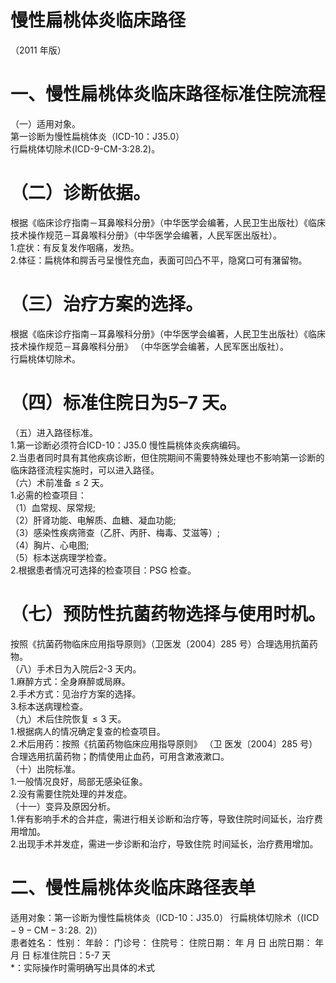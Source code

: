 # 慢性扁桃体炎临床路径  
（2011 年版）  
# 一、慢性扁桃体炎临床路径标准住院流程  
（一）适用对象。  
第一诊断为慢性扁桃体炎（ICD-10：J35.0）  
行扁桃体切除术(ICD-9-CM-3:28.2)。  
# （二）诊断依据。  
根据《临床诊疗指南－耳鼻喉科分册》（中华医学会编著，人民卫生出版社）《临床技术操作规范－耳鼻喉科分册》（中华医学会编著，人民军医出版社）。  
1.症状：有反复发作咽痛，发热。  
2.体征：扁桃体和腭舌弓呈慢性充血，表面可凹凸不平，隐窝口可有潴留物。  
# （三）治疗方案的选择。  
根据《临床诊疗指南－耳鼻喉科分册》（中华医学会编著，人民卫生出版社）《临床技术操作规范－耳鼻喉科分册》
（中华医学会编著，人民军医出版社）。  
行扁桃体切除术。  
# （四）标准住院日为5–7 天。  
（五）进入路径标准。  
1.第一诊断必须符合ICD-10：J35.0 慢性扁桃体炎疾病编码。  
2.当患者同时具有其他疾病诊断，但住院期间不需要特殊处理也不影响第一诊断的临床路径流程实施时，可以进入路径。  
（六）术前准备${\leqslant}2$ 天。  
1.必需的检查项目：  
（1）血常规、尿常规;  
（2）肝肾功能、电解质、血糖、凝血功能;  
（3）感染性疾病筛查（乙肝、丙肝、梅毒、艾滋等）;  
（4）胸片、心电图;  
（5）标本送病理学检查。  
2.根据患者情况可选择的检查项目：PSG 检查。  
# （七）预防性抗菌药物选择与使用时机。  
按照《抗菌药物临床应用指导原则》（卫医发〔2004〕285 号）合理选用抗菌药物。  
（八）手术日为入院后2-3 天内。  
1.麻醉方式：全身麻醉或局麻。  
2.手术方式：见治疗方案的选择。  
3.标本送病理检查。  
（九）术后住院恢复${\leqslant}3$ 天。  
1.根据病人的情况确定复查的检查项目。  
2.术后用药：按照《抗菌药物临床应用指导原则》 （卫  医发〔2004〕285 号）合理选用抗菌药物；酌情使用止血药，可用含漱液漱口。  
（十）出院标准。  
1.一般情况良好，局部无感染征象。  
2.没有需要住院处理的并发症。  
（十一）变异及原因分析。  
1.伴有影响手术的合并症，需进行相关诊断和治疗等，导致住院时间延长，治疗费用增加。  
2.出现手术并发症，需进一步诊断和治疗，导致住院 时间延长，治疗费用增加。  
#     二、慢性扁桃体炎临床路径表单  
适用对象：第一诊断为慢性扁桃体炎（ICD-10：J35.0） 行扁桃体切除术（$\mathrm{(ICD-9-CM-3\!:\!28.\!\!~2)}$）  
患者姓名：             性别：     年龄：    门诊号：      住院号：             住院日期：    年    月    日  出院日期：    年    月    日   标准住院日：5-7 天  
\*：实际操作时需明确写出具体的术式  
